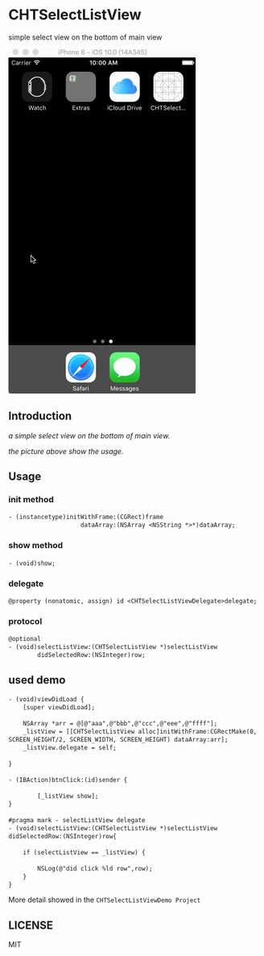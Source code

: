 # CHTSelectListView
simple select view on the bottom of main view

![CHTSelectListView](https://github.com/ChanRoy/CHTSelectListView/blob/master/CHTSelectListView.gif)

## Introduction

*a simple select view on the bottom of main view.*

*the picture above show the usage.*

## Usage

### init method

```
- (instancetype)initWithFrame:(CGRect)frame
                    dataArray:(NSArray <NSString *>*)dataArray;
```

### show method
```
- (void)show;
```

### delegate

```
@property (nonatomic, assign) id <CHTSelectListViewDelegate>delegate;
```

### protocol
```
@optional
- (void)selectListView:(CHTSelectListView *)selectListView
        didSelectedRow:(NSInteger)row;
```

## used demo

```
- (void)viewDidLoad {
    [super viewDidLoad];
    
    NSArray *arr = @[@"aaa",@"bbb",@"ccc",@"eee",@"ffff"];
    _listView = [[CHTSelectListView alloc]initWithFrame:CGRectMake(0, SCREEN_HEIGHT/2, SCREEN_WIDTH, SCREEN_HEIGHT) dataArray:arr];
    _listView.delegate = self;

}

- (IBAction)btnClick:(id)sender {
    
        [_listView show];
}

#pragma mark - selectListView delegate
- (void)selectListView:(CHTSelectListView *)selectListView didSelectedRow:(NSInteger)row{
    
    if (selectListView == _listView) {
        
        NSLog(@"did click %ld row",row);
    }
}
```

More detail showed in the `CHTSelectListViewDemo Project`

## LICENSE

MIT


